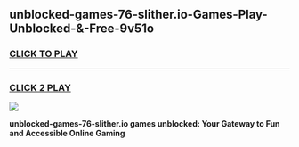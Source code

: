 
## unblocked-games-76-slither.io-Games-Play-Unblocked-&-Free-9v51o
<h3>
<a href="https://premium76.site?title=unblocked-games-76-slither.io&ref=24A">CLICK TO PLAY</a></h3>
<hr>

<h3>
<a href="https://premium76.site?title=unblocked-games-76-slither.io&ref=24A">CLICK 2 PLAY</a>
  
</h3>

<a href="https://premium76.site?title=unblocked-games-76-slither.io&ref=24A"><img src="https://clearcache.store/games.png"></a>


**unblocked-games-76-slither.io games unblocked: Your Gateway to Fun and Accessible Online Gaming**
